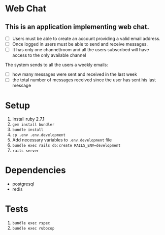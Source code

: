 # Web Chat

## This is an application implementing web chat.

- [ ] Users must be able to create an account providing a valid email address.
- [ ] Once logged in users must be able to send and receive messages.
- [ ] It has only one channel/room and all the users subscribed will have access to the only available channel

The system sends to all the users a weekly emails:
 - [ ] how many messages were sent and received in the last week
 - [ ] the total number of messages received since the user has sent his last message

# Setup

1. Install ruby 2.7.1
2. `gem install bundler`
3. `bundle install`
4. `cp .env .env.development`
5. Add necessary variables to `.env.development` file
6. `bundle exec rails db:create RAILS_ENV=development`
7. `rails server`

# Dependencies

- postgresql
- redis

# Tests

1. `bundle exec rspec`
2. `bundle exec rubocop`
